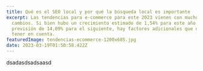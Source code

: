 ```yaml
---
title: Qué es el SEO local y por qué la búsqueda local es importante
excerpt: Las tendencias para e-commerce para este 2023 vienen con muchos
  cambios. Si bien hubo un crecimiento estimado de 1,54% para este año y una
  previsión de 14,09% para el siguiente, hay factores adicionales que debemos
  tener en cuenta.
featuredImage: tendencias-ecommerce-1200x685.jpg
date: 2023-03-19T01:50:58.422Z
---
```

d﻿sadasdsadsaasd